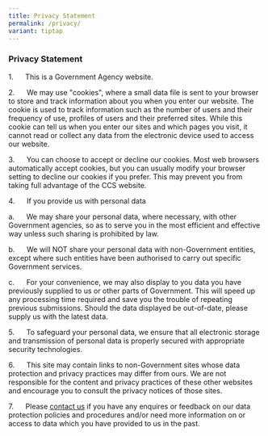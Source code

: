 ```yaml
---
title: Privacy Statement
permalink: /privacy/
variant: tiptap
---
```

<h3><strong>Privacy Statement</strong></h3>
<p>1.&nbsp;&nbsp;&nbsp;&nbsp;&nbsp; This is a Government Agency website.</p>
<p>2.&nbsp;&nbsp;&nbsp;&nbsp;&nbsp; We may use "cookies", where a small data
file is sent to your browser to store and track information about you when
you enter our website. The cookie is used to track information such as
the number of users and their frequency of use, profiles of users and their
preferred sites. While this cookie can tell us when you enter our sites
and which pages you visit, it cannot read or collect any data from the
electronic device used to access our website.</p>
<p>3.&nbsp;&nbsp;&nbsp;&nbsp;&nbsp; You can choose to accept or decline our
cookies. Most web browsers automatically accept cookies, but you can usually
modify your browser setting to decline our cookies if you prefer. This
may prevent you from taking full advantage of the CCS website.</p>
<p>4.&nbsp;&nbsp;&nbsp;&nbsp;&nbsp; If you provide us with personal data</p>
<p>a.&nbsp;&nbsp;&nbsp;&nbsp;&nbsp; We may share your personal data, where
necessary, with other Government agencies, so as to serve you in the most
efficient and effective way unless such sharing is prohibited by law.</p>
<p>b.&nbsp;&nbsp;&nbsp;&nbsp;&nbsp; We will NOT share your personal data
with non-Government entities, except where such entities have been authorised
to carry out specific Government services.</p>
<p>c.&nbsp;&nbsp;&nbsp;&nbsp;&nbsp; For your convenience, we may also display
to you data you have previously supplied to us or other parts of Government.
This will speed up any processing time required and save you the trouble
of repeating previous submissions. Should the data displayed be out-of-date,
please supply us with the latest data.</p>
<p>5.&nbsp;&nbsp;&nbsp;&nbsp;&nbsp; To safeguard your personal data, we ensure
that all electronic storage and transmission of personal data is properly
secured with appropriate security technologies.</p>
<p>6.&nbsp;&nbsp;&nbsp;&nbsp;&nbsp; This site may contain links to non-Government
sites whose data protection and privacy practices may differ from ours.
We are not responsible for the content and privacy practices of these other
websites and encourage you to consult the privacy notices of those sites.</p>
<p>7.&nbsp;&nbsp;&nbsp;&nbsp;&nbsp; Please&nbsp;<a href="https://www.ccs.gov.sg/get-in-touch/general-feedback/contact-us/" rel="noopener noreferrer nofollow" target="_blank">contact us</a>&nbsp;if
you have any enquires or feedback on our data protection policies and procedures
and/or need more information on or access to data which you have provided
to us in the past.</p>
<p></p>